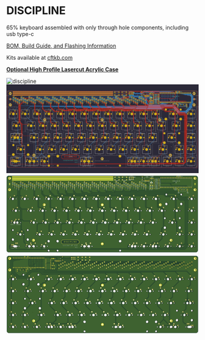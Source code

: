 # DISCIPLINE
 65% keyboard assembled with only through hole components, including usb type-c

[BOM, Build Guide, and Flashing Information](./doc)

Kits available at [cftkb.com](https://www.cftkb.com)

**[Optional High Profile Lasercut Acrylic Case](./case)**

![discipline](./doc/images/discipline.jpeg)
![](./doc/images/discipline-kicad.png)
![](./doc/images/discipline-top.png)
![](./doc/images/discipline-bottom.png)